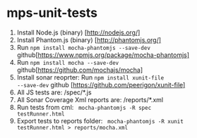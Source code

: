 mps-unit-tests
==============

1. Install Node.js (binary) [http://nodejs.org/]
2. Install Phantom.js (binary)  [http://phantomjs.org/]
3. Run <code>npm install mocha-phantomjs --save-dev</code> github[https://www.npmjs.org/package/mocha-phantomjs]
4. Run <code>npm install mocha --save-dev</code> github[https://github.com/mochajs/mocha]
5. Install sonar reoprter: Run <code>npm install xunit-file --save-dev</code>  github [https://github.com/peerigon/xunit-file]
6. All JS tests are: /spec/*.js
7. All Sonar Coverage Xml reports are: /reports/*.xml
8. Run tests from cml: <code> mocha-phantomjs -R spec testRunner.html</code>
9. Export tests to reports folder: <code> mocha-phantomjs -R xunit testRunner.html > reports/mocha.xml</code>
